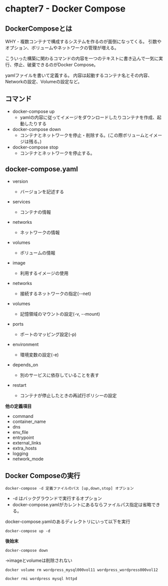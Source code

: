 # chapter7 - Docker Compose

## DockerComposeとは
WHY - 複数コンテナで構成するシステムを作るのが面倒になってくる。
引数やオプション、ボリュームやネットワークの管理が増える。

こういった構築に関わるコマンドの内容を一つのテキストに書き込んで一気に実行、停止、破棄できるのがDocker Compose。

yamlファイルを書いて定義する。
内容は起動するコンテナ名とその内容、Networkの設定、Volumeの設定など。

## コマンド
- docker-compose up
  - yamlの内容に従ってイメージをダウンロードしたりコンテナを作成、起動したりする 
- docker-compose down
  - コンテナとネットワークを停止・削除する。(この際ボリュームとイメージは残る。)
- docker-compose stop
  - コンテナとネットワークを停止する。

## docker-compose.yaml
- version
  - バージョンを記述する
- services
  - コンテナの情報
- networks
  - ネットワークの情報
- volumes
  - ボリュームの情報

- image
  - 利用するイメージの使用
- networks
  - 接続するネットワークの指定(--net)
- volumes
  - 記憶領域のマウントの設定(-v, --mount)
- ports
  - ポートのマッピング設定(-p)
- environment
  - 環境変数の設定(-e)
- depends_on
  - 別のサービスに依存していることを表す
- restart
  - コンテナが停止したときの再試行ポリシーの設定

**他の定義項目**
- command
- container_name
- dns
- env_file
- entrypoint
- external_links
- extra_hosts
- logging
- network_mode

## Docker Composeの実行
```
docker-compose -d 定義ファイルのパス [up,down,stop] オプション
```
- -d はバックグラウンドで実行するオプション
- docker-compose.yamlがカレントにあるならファイルパス指定は省略できる。

docker-compose.yamlのあるディレクトリにいって以下を実行
```
docker-compose up -d
```

**後始末**
```
docker-compose down
```
→imageとvolumeは削除されない

```
docker volume rm wordpress_mysql000vol11 wordpress_wordpress000vol12
```

```
docker rmi wordpress mysql httpd
```
